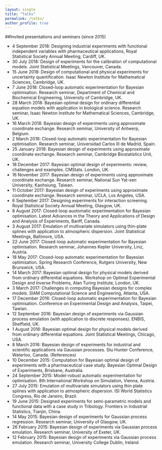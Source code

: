 ```yaml
---
layout: single
title: "Talks"
permalink: /talks/
author_profile: true
---
```


##Invited presentations and seminars (since 2015)

- 4 September 2018: Designing industrial experiments with functional independent variables with pharmaceutical applications, Royal Statistical Society Annual Meeting, Cardiff, UK.
- 30 July 2018: Design of experiments for the calibration of computational models. Joint Statistical Meetings, Vancouver, Canada.
- 15 June 2018: Design of computational and physical experiments for uncertainty quantification. Isaac Newton Institute for Mathematical Sciences, Cambridge, UK.
- 7 June 2018: Closed-loop automatic experimentation for Bayesian optimisation. Research seminar, Department of Chemical and Biochemical Engineering, University of Cambridge, UK.
- 28 March 2018: Bayesian optimal design for ordinary differential equation models with application in biological science. Research seminar, Isaac Newton Institute for Mathematical Sciences, Cambridge, UK.
- 16 March 2018: Bayesian design of experiments using approximate coordinate exchange. Research seminar, University of Antwerp, Belgium.
- 2 March 2018: Closed-loop automatic experimentation for Bayesian optimisation. Research seminar, Universidad Carlos III de Madrid, Spain.
- 25 January 2018: Bayesian design of experiments using approximate coordinate exchange. Research seminar, Cambridge Biostatistics Unit, UK.
- 18 December 2017: Bayesian optimal design of experiments: review, challenges and examples. CMStats. London, UK.
- 16 November 2017: Bayesian design of experiments using approximate coordinate exchange. Research seminar, National Sun Yat-sen University, Kaohsiung, Taiwan.
- 11 October 2017: Bayesian design of experiments using approximate coordinate exchange. Research seminar, UCLA, Los Angeles, USA.
- 6 September 2017: Designing experiments for interaction screening. Royal Statistical Society Annual Meeting, Glasgow, UK.
- 8 August 2017: Closed-loop auotomatic experimentation for Bayesian optimisation. Latest Advances in the Theory and Applications of Design and Analysis of Experiments, Banff, Canada.
- 3 August 2017: Emulation of multivariate simulators using thin-plate splines with application to atmospheric dispersion. Joint Statistical Meetings, Baltimore, USA.
- 22 June 2017: Closed-loop automatic experimentation for Bayesian optimisation. Research seminar, Johannes Kepler University, Linz, Austria.
- 18 May 2017: Closed-loop automatic experimentation for Bayesian optimisation. Spring Research Conference, Rutgers University, New Brunswick, USA.
- 14 March 2017: Bayesian optimal design for physical models derived from ordinary differential equations. Workshop on Optimal Experimental Design and Inverse Problems, Alan Turing Institute, London, UK.
- 3 March 2017: Challenges in computing Bayesian designs for complex models. SIAM Computational Science and Engineering, Atlanta, USA.
- 17 December 2016: Closed-loop automatic experimentation for Bayesian optimisation. Conference on Experimental Design and Analysis, Taipei, Tawian.
- 12 September 2016: Bayesian design of experiments via Gaussian process emulation (with application to discrete responses). ENBIS, Sheffield, UK.
- 1 August 2016: Bayesian optimal design for physical models derived from ordinary differential equations. Joint Statistical Meetings, Chicago, USA.
- 8 March 2016: Bayesian design of experiments for industrial and scientific applications via Gaussian processes. Stu Hunter Conference, Waterloo, Canada. (References)
- 10 December 2015: Computation for Bayesian optimal design of experiments with a pharmaceutical case study. Bayesian Optimal Design of Experiments, Brisbane, Australia.
- 24 September 2015: Model-robust automatic experimentation for optimisation. 8th International Workshop on Simulation, Vienna, Austria.
- 27 July 2015: Emulation of multivariate simulators using thin plate splines with application to atmospheric dispersion. ISI World Statistics Congress, Rio de Janeiro, Brazil.
- 19 June 2015: Designed experiments for semi-parametric models and functional data with a case study in Tribology. Frontiers in Industrial Statistics, Tianjin, China.
- 14 May 2015: Bayesian design of experiments for Gaussian process regression. Research seminar, University of Glasgow, UK.
- 26 February 2015: Bayesian design of experiments via Gaussian process emulation. Research seminar, University of Exeter, UK.
- 12 February 2015: Bayesian design of experiments via Gaussian process emulation. Research seminar, University College Dublin, Ireland